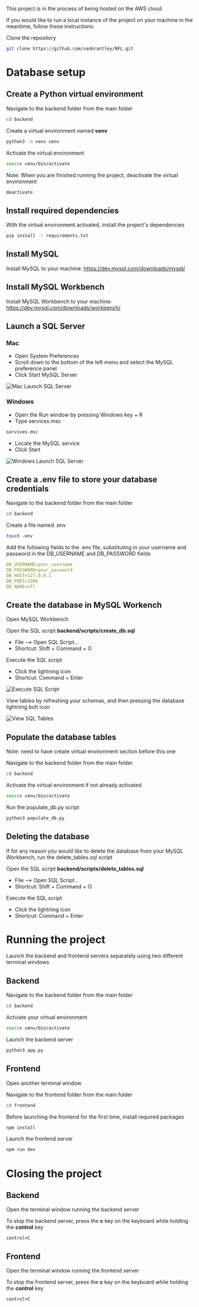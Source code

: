 This project is in the process of being hosted on the AWS cloud.

If you would like to run a local instance of the project on your machine in the meantime, follow these instructions:

Clone the repository

```sh
git clone https://github.com/vanbrantley/NFL.git
```

# Database setup

## Create a Python virtual environment

Navigate to the backend folder from the main folder

```sh
cd backend
```

Create a virtual environment named **venv**

```sh
python3 -m venv venv
```

Activate the virtual environment

```sh
source venv/bin/activate
```

Note: When you are finished running the project, deactivate the virtual environment

```sh
deactivate
```

## Install required dependencies

With the virtual environment activated, install the project's dependencies

```sh
pip install -r requirements.txt
```

## Install MySQL

Install MySQL to your machine: https://dev.mysql.com/downloads/mysql/

## Install MySQL Workbench

Install MySQL Workbench to your machine: https://dev.mysql.com/downloads/workbench/

## Launch a SQL Server

### Mac

- Open System Preferences
- Scroll down to the bottom of the left menu and select the MySQL preference panel
- Click Start MySQL Server

![Mac Launch SQL Server](project-setup-screenshots/mac-launch-sql-server.png)

### Windows

- Open the Run window by pressing Windows key + R
- Type services.msc
```sh
servives.msc
```
- Locate the MySQL service
- Click Start

![Windows Launch SQL Server](project-setup-screenshots/windows-launch-sql-server.png)

## Create a .env file to store your database credentials

Navigate to the backend folder from the main folder

```sh
cd backend
```

Create a file named .env

```sh
touch .env
```

Add the following fields to the .env file, substituting in your username and password in the DB_USERNAME and DB_PASSWORD fields

```yaml
DB_USERNAME=your_username
DB_PASSWORD=your_password
DB_HOST=127.0.0.1
DB_PORT=3306
DB_NAME=nfl
```

## Create the database in MySQL Workench

Open MySQL Workbench

Open the SQL script **backend/scripts/create_db.sql**
- File --> Open SQL Script...
- Shortcut: Shift + Command + O

Execute the SQL script
- Click the lightning icon
- Shortcut: Command + Enter

![Execute SQL Script](project-setup-screenshots/execute-sql-script.png)

View tables by refreshing your schemas, and then pressing the database lightning bolt icon

![View SQL Tables](project-setup-screenshots/show-sql-tables-2.png)

## Populate the database tables

Note: need to have create virtual environment section before this one

Navigate to the backend folder from the main folder

```sh
cd backend
```

Activate the virtual environment if not already activated

```sh
source venv/bin/activate
```

Run the populate_db.py script

```sh
python3 populate_db.py
```

## Deleting the database

If for any reason you would like to delete the database from your MySQL Workbench, run the delete_tables.sql script

Open the SQL script **backend/scripts/delete_tables.sql**
- File --> Open SQL Script...
- Shortcut: Shift + Command + O

Execute the SQL script
- Click the lightning icon
- Shortcut: Command + Enter

# Running the project

Launch the backend and frontend servers separately using two different terminal windows

## Backend

Navigate to the backend folder from the main folder

```sh
cd backend
```

Actviate your virtual environment

```sh
source venv/bin/activate
```

Launch the backend server

```sh
python3 app.py
```

## Frontend

Open another terminal window

Navigate to the frontend folder from the main folder

```sh
cd frontend
```

Before launching the frontend for the first time, install required packages

```sh
npm install
```

Launch the frontend server
```sh
npm run dev
```

# Closing the project

## Backend

Open the terminal window running the backend server

To stop the backend server, press the **c** key on the keyboard while holding the **control** key

```
control+C
```

## Frontend

Open the terminal window running the frontend server

To stop the frontend server, press the **c** key on the keyboard while holding the **control** key

```
control+C
```



